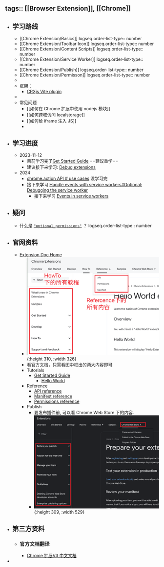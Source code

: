 tags:: [[Browser Extension]], [[Chrome]]
---

- ## 学习路线
	- [[Chrome Extension/Basics]]
	  logseq.order-list-type:: number
	- [[Chrome Extension/Toolbar Icon]]
	  logseq.order-list-type:: number
	- [[Chrome Extension/Content Scripts]]
	  logseq.order-list-type:: number
	- [[Chrome Extension/Service Worker]]
	  logseq.order-list-type:: number
	- [[Chrome Extension/Publish]]
	  logseq.order-list-type:: number
	- [[Chrome Extension/Permisson]]
	  logseq.order-list-type:: number
	-
	- 框架：
		- [CRXjs Vite plugin](https://crxjs.dev/vite-plugin)
	-
	- 常见问题
		- [[如何在 Chrome 扩展中使用 nodejs 模块]]
		- [[如何跨域访问 localstorage]]
		- [[如何给 iframe 注入 JS]]
		-
- ## 学习进度
	- 2023-11-12
		- 目前学习完了[Get Started Guide](https://developer.chrome.com/docs/extensions/getstarted/) ==建议重学==
		- 建议接下来学习: [Debug extensions](https://developer.chrome.com/docs/extensions/get-started/tutorial/debug)
	- 2024
		- [chrome.action API # use cases](https://developer.chrome.com/docs/extensions/reference/api/action#use_cases) 没学习完
		- 接下来学习 [Handle events with service workers#Optional: Debugging the service worker](https://developer.chrome.com/docs/extensions/get-started/tutorial/service-worker-events#step-3)
			- 接下来学习 [Events in service workers](https://developer.chrome.com/docs/extensions/develop/concepts/service-workers/events)
- ## 疑问
	- 什么是 [`"optional_permissions"`](https://developer.chrome.com/docs/extensions/reference/api/permissions) ？
	  logseq.order-list-type:: number
- ## 官网资料
	- [Extension Doc Home](https://developer.chrome.com/docs/extensions/)
		- ![image.png](../assets/image_1726135559333_0.png){:height 310, :width 326}
		- 看官方文档，只需看图中框出的两大内容即可
		- Tutorials
			- [Get Started Guide](https://developer.chrome.com/docs/extensions/get-started)
				- [Hello World](https://developer.chrome.com/docs/extensions/get-started/tutorial/hello-world)
		- Reference
			- [API reference](https://developer.chrome.com/docs/extensions/reference/api)
			- [Manifest reference](https://developer.chrome.com/docs/extensions/reference/manifest)
			- [Permissions reference](https://developer.chrome.com/docs/extensions/reference/permissions-list)
		- Publish
			- 要发布插件前, 可以看 Chrome Web Store 下的内容.
			- ![image.png](../assets/image_1726295506269_0.png){:height 309, :width 529} []()
- ## 第三方资料
	- ### 官方文档翻译
		- [Chrome 扩展V3 中文文档](https://doc.yilijishu.info/chrome/)
-